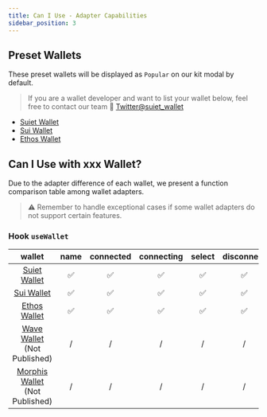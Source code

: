 ```yaml
---
title: Can I Use - Adapter Capabilities
sidebar_position: 3
---
```


## Preset Wallets

These preset wallets will be displayed as `Popular` on our kit modal by default.

> If you are a wallet developer and want to list your wallet below, feel free to contact our team 🥳 [Twitter@suiet_wallet](https://twitter.com/suiet_wallet)

- [Suiet Wallet](https://suiet.app/)
- [Sui Wallet](https://chrome.google.com/webstore/detail/sui-wallet/opcgpfmipidbgpenhmajoajpbobppdil)
- [Ethos Wallet](https://ethoswallet.xyz/)

## Can I Use with xxx Wallet?

Due to the adapter difference of each wallet, we present a function comparison table among wallet adapters.

> ⚠️ Remember to handle exceptional cases if some wallet adapters do not support certain features.

### Hook `useWallet`

|wallet|name|connected|connecting|select|disconnect|getAccounts|getPublicKey|signMessage|executeMoveCall|executeSerializedMoveCall|signAndExecuteTransaction|
|:-:|:-:|:-:|:-:|:-:|:-:|:-:|:-:|:-:|:-:|---|---|
|[Suiet Wallet](https://suiet.app/)|✅|✅|✅|✅|✅|✅|✅|✅|✅|✅|✅|
|[Sui Wallet](https://chrome.google.com/webstore/detail/sui-wallet/opcgpfmipidbgpenhmajoajpbobppdil)|✅|✅|✅|✅|✅|✅|❌|❌|✅|✅|✅|
|[Ethos Wallet](https://ethoswallet.xyz/)|✅|✅|✅|✅|✅|✅|❌|❌|✅|✅|✅|
|[Wave Wallet](https://www.wavewallet.app/) (Not Published)|/|/|/|/|/|/|/|/|/|/||
|[Morphis Wallet](https://morphiswallet.com/) (Not Published)|/|/|/|/|/|/|/|/|/|/||